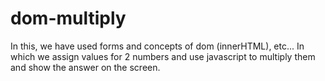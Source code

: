 # dom-multiply
In this, we have used forms and concepts of dom (innerHTML), etc... In which we assign values for 2 numbers and use javascript to multiply them and show the answer on the screen.
